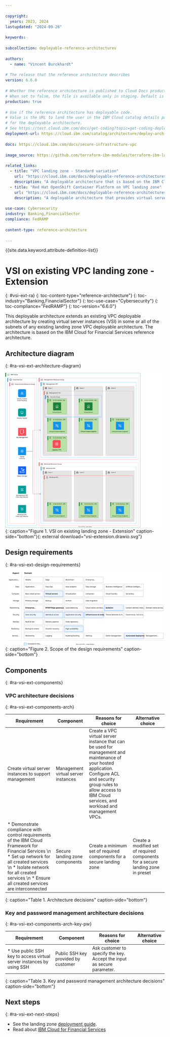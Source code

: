 ```yaml
---

copyright:
  years: 2023, 2024
lastupdated: "2024-09-26"

keywords:

subcollection: deployable-reference-architectures

authors:
  - name: "Vincent Burckhardt"

# The release that the reference architecture describes
version: 6.6.0

# Whether the reference architecture is published to Cloud Docs production.
# When set to false, the file is available only in staging. Default is false.
production: true

# Use if the reference architecture has deployable code.
# Value is the URL to land the user in the IBM Cloud catalog details page
# for the deployable architecture.
# See https://test.cloud.ibm.com/docs/get-coding?topic=get-coding-deploy-button
deployment-url: https://cloud.ibm.com/catalog/architecture/deploy-arch-ibm-slz-vsi-ef663980-4c71-4fac-af4f-4a510a9bcf68-global

docs: https://cloud.ibm.com/docs/secure-infrastructure-vpc

image_source: https://github.com/terraform-ibm-modules/terraform-ibm-landing-zone/blob/main/reference-architectures/vsi-extension.drawio.svg

related_links:
  - title: "VPC landing zone - Standard variation"
    url: "https://cloud.ibm.com/docs/deployable-reference-architectures?topic=deployable-reference-architectures-vsi-ra"
    description: "A deployable architecture that is based on the IBM Cloud for Financial Services reference and that provides virtual servers in a secure VPC for your workloads."
  - title: "Red Hat OpenShift Container Platform on VPC landing zone"
    url: "https://cloud.ibm.com/docs/deployable-reference-architectures?topic=deployable-reference-architectures-ocp-ra"
    description: "A deployable architecture that provides virtual servers in a secure VPC for your workloads."

use-case: Cybersecurity
industry: Banking,FinancialSector
compliance: FedRAMP

content-type: reference-architecture

---
```


{{site.data.keyword.attribute-definition-list}}

# VSI on existing VPC landing zone - Extension
{: #vsi-ext-ra}
{: toc-content-type="reference-architecture"}
{: toc-industry="Banking,FinancialSector"}
{: toc-use-case="Cybersecurity"}
{: toc-compliance="FedRAMP"}
{: toc-version="6.6.0"}

This deployable architecture extends an existing VPC deployable architecture by creating virtual server instances (VSI) in some or all of the subnets of any existing landing zone VPC deployable architecture. The architecture is based on the IBM Cloud for Financial Services reference architecture.

## Architecture diagram
{: #ra-vsi-ext-architecture-diagram}

![Architecture diagram for adding a VSI to a landing zone deployable architecture](vsi-extension.drawio.svg "Architecture diagram for adding a VSI to a landing zone deployable architecture"){: caption="Figure 1. VSI on existing landing zone - Extension" caption-side="bottom"}{: external download="vsi-extension.drawio.svg"}

## Design requirements
{: #ra-vsi-ext-design-requirements}

![Design requirements for VSI on VPC landing zone](heat-map-deploy-arch-slz-vsi-extension.svg "Design requirements"){: caption="Figure 2. Scope of the design requirements" caption-side="bottom"}



## Components
{: #ra-vsi-ext-components}

### VPC architecture decisions
{: #ra-vsi-ext-components-arch}

| Requirement | Component | Reasons for choice | Alternative choice |
|-------------|-----------|--------------------|--------------------|
| Create virtual server instances to support management | Management virtual server instances | Create a VPC virtual server instance that can be used for management and maintenance of your hosted application. Configure ACL and security group rules to allow access to IBM Cloud services, and workload and management VPCs. | |
| * Demonstrate compliance with control requirements of the IBM Cloud Framework for Financial Services  \n * Set up network for all created services  \n * Isolate network for all created services  \n * Ensure all created services are interconnected | Secure landing zone components | Create a minimum set of required components for a secure landing zone | Create a modified set of required components for a secure landing zone in preset |
{: caption="Table 1. Architecture decisions" caption-side="bottom"}

### Key and password management architecture decisions
{: #ra-vsi-ext-components-arch-key-pw}

| Requirement | Component | Reasons for choice | Alternative choice |
|-------------|-----------|--------------------|--------------------|
| * Use public SSH key to access virtual server instances by using SSH | Public SSH key provided by customer | Ask customer to specify the key. Accept the input as secure parameter. | |
{: caption="Table 3. Key and password management architecture decisions" caption-side="bottom"}



## Next steps
{: #ra-vsi-ext-next-steps}

- See the landing zone [deployment guide](https://cloud.ibm.com/docs/secure-infrastructure-vpc?topic=secure-infrastructure-vpc-overview).
- Read about [IBM Cloud for Financial Services](/docs/framework-financial-services?topic=framework-financial-services-about)
